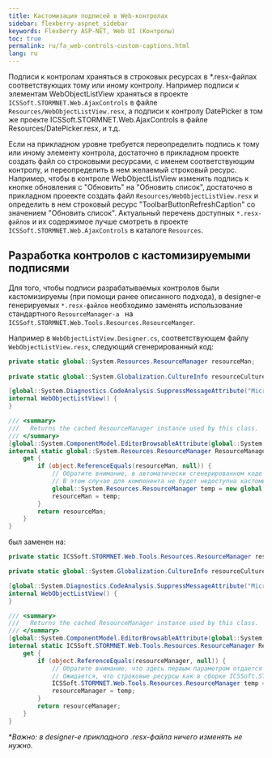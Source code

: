 ```yaml
---
title: Кастомизация подписей в Web-контролах
sidebar: flexberry-aspnet_sidebar
keywords: Flexberry ASP-NET, Web UI (Контролы)
toc: true
permalink: ru/fa_web-controls-custom-captions.html
lang: ru
---
```


Подписи к контролам храняться в строковых ресурсах в *.resx-файлах соответствующих тому или иному контролу.
Например подписи к элементам WebObjectListView храняться в проекте `ICSSoft.STORMNET.Web.AjaxControls` в файле `Resources/WebObjectListView.resx`,
а подписи к контролу DatePicker в том же проекте ICSSoft.STORMNET.Web.AjaxControls в файле Resources/DatePicker.resx, и т.д.

Если на прикладном уровне требуется переопределить подпись к тому или иному элементу контрола, достаточно в прикладном проекте создать файл со строковыми ресурсами, с именем соответствующим контролу, и переопределить в нем желаемый строковый ресурс.  
Например, чтобы в контроле WebObjectListView изменить подпись к кнопке обновления с "Обновить" на "Обновить список", достаточно в прикладном проеекте создать файл `Resources/WebObjectListView.resx`
и определить в нем строковый ресурс "ToolbarButtonRefreshCaption" со значением "Обновить список".
Актуальный перечень доступных `*.resx-файлов` и их содержимое лучше смотреть в проекте `ICSSoft.STORMNET.Web.AjaxControls` в каталоге `Resources`.

## Разработка контролов с кастомизируемыми подписями

Для того, чтобы подписи разрабатываемых контролов были кастомизируемы (при помощи ранее описанного подхода), в designer-e генерируемых `*.resx-файлов` необходимо заменять использование стандартного `ResourceManager-a ` на `ICSSoft.STORMNET.Web.Tools.Resources.ResourceManger`.

Например в `WebObjectListView.Designer.cs`, соответствующем файлу `WebObjectListView.resx`, следующий сгенерированный код:

```csharp
private static global::System.Resources.ResourceManager resourceMan;
        
private static global::System.Globalization.CultureInfo resourceCulture;

[global::System.Diagnostics.CodeAnalysis.SuppressMessageAttribute("Microsoft.Performance", "CA1811:AvoidUncalledPrivateCode")]
internal WebObjectListView() {
}

/// <summary>
///   Returns the cached ResourceManager instance used by this class.
/// </summary>
[global::System.ComponentModel.EditorBrowsableAttribute(global::System.ComponentModel.EditorBrowsableState.Advanced)]
internal static global::System.Resources.ResourceManager ResourceManager {
	get {
		if (object.ReferenceEquals(resourceMan, null)) {
		    // Обратите внимание, в автоматически сгенерированном коде первым параметром отдается полный путь к *.resx-файлу, включая пространство имен.
			// В этом случае для компонента не будет недоступна кастомизация подписей.
			global::System.Resources.ResourceManager temp = new global::System.Resources.ResourceManager("ICSSoft.STORMNET.Web.AjaxControls.Resources.WebObjectListView", typeof(WebObjectListView).Assembly);
			resourceMan = temp;
		}
		return resourceMan;
	}
}

```

был заменен на:

```csharp
private static ICSSoft.STORMNET.Web.Tools.Resources.ResourceManager resourceManager;

private static global::System.Globalization.CultureInfo resourceCulture;

[global::System.Diagnostics.CodeAnalysis.SuppressMessageAttribute("Microsoft.Performance", "CA1811:AvoidUncalledPrivateCode")]
internal WebObjectListView() {
}

/// <summary>
///   Returns the cached ResourceManager instance used by this class.
/// </summary>
[global::System.ComponentModel.EditorBrowsableAttribute(global::System.ComponentModel.EditorBrowsableState.Advanced)]
internal static ICSSoft.STORMNET.Web.Tools.Resources.ResourceManager ResourceManager {
	get {
		if (object.ReferenceEquals(resourceManager, null)) {
		    // Обратите внимание, что здесь первым параметром отдается не полный путь к *.resx-файлу, а путь относительно каталога Resources.
			// Ожидается, что строковые ресурсы как в сборке ICSSoft.STORMNET.Web.AjaxControls, так и в прикладном приложении нажодятся в каталоге Resources в файле WebObjectListView.resx.
			ICSSoft.STORMNET.Web.Tools.Resources.ResourceManager temp = new ICSSoft.STORMNET.Web.Tools.Resources.ResourceManager("WebObjectListView", typeof(WebObjectListView).Assembly);
			resourceManager = temp;
		}
		return resourceManager;
	}
}
```

**Важно: в designer-e прикладного *.resx-файла ничего изменять не нужно.**

